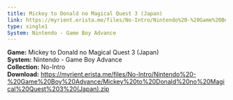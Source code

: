```yaml
---
title: Mickey to Donald no Magical Quest 3 (Japan)
link: https://myrient.erista.me/files/No-Intro/Nintendo%20-%20Game%20Boy%20Advance/Mickey%20to%20Donald%20no%20Magical%20Quest%203%20(Japan).zip
type: single1
System: Nintendo - Game Boy Advance
---
```

<b>Game:</b> Mickey to Donald no Magical Quest 3 (Japan)<br>
<b>System:</b> Nintendo - Game Boy Advance<br>
<b>Collection:</b> No-Intro<br>
<b>Download:</b> https://myrient.erista.me/files/No-Intro/Nintendo%20-%20Game%20Boy%20Advance/Mickey%20to%20Donald%20no%20Magical%20Quest%203%20(Japan).zip